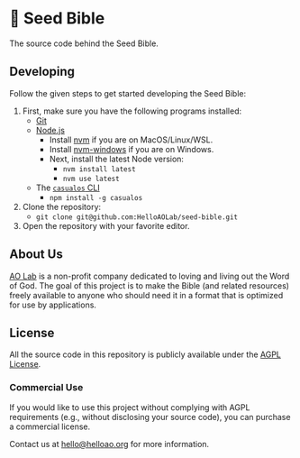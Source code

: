 # 📖 Seed Bible
The source code behind the Seed Bible.

## Developing

Follow the given steps to get started developing the Seed Bible:

1. First, make sure you have the following programs installed:
    -   [Git](https://git-scm.com/downloads)
    -   [Node.js](https://nodejs.org)
        -   Install [nvm](https://github.com/nvm-sh/nvm) if you are on MacOS/Linux/WSL.
        -   Install [nvm-windows](https://github.com/coreybutler/nvm-windows) if you are on Windows.
        -   Next, install the latest Node version:
            -   `nvm install latest`
            -   `nvm use latest`
    -   The [`casualos` CLI](https://www.npmjs.com/package/casualos)
        -   `npm install -g casualos`
2. Clone the repository:
    -   `git clone git@github.com:HelloAOLab/seed-bible.git`
3. Open the repository with your favorite editor.

## About Us

[AO Lab](https://helloao.org/) is a non-profit company dedicated to loving and living out the Word of God. The goal of this project is to make the Bible (and related resources) freely available to anyone who should need it in a format that is optimized for use by applications.

## License

All the source code in this repository is publicly available under the [AGPL License](./LICENSE).

### Commercial Use

If you would like to use this project without complying with AGPL requirements (e.g., without disclosing your source code), you can purchase a commercial license.

Contact us at [hello@helloao.org](mailto:hello@helloao.org) for more information.